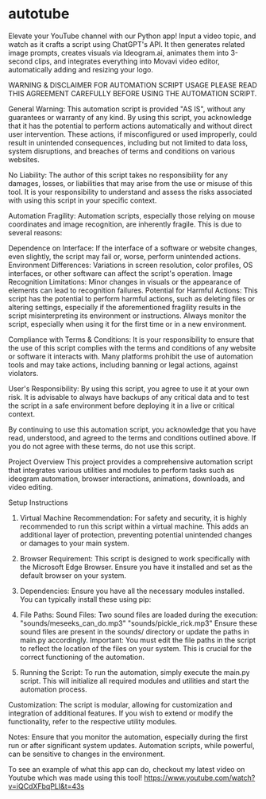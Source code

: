 # autotube
Elevate your YouTube channel with our Python app! Input a video topic, and watch as it crafts a script using ChatGPT's API. It then generates related image prompts, creates visuals via Ideogram.ai, animates them into 3-second clips, and integrates everything into Movavi video editor, automatically adding and resizing your logo.

WARNING & DISCLAIMER FOR AUTOMATION SCRIPT USAGE
PLEASE READ THIS AGREEMENT CAREFULLY BEFORE USING THE AUTOMATION SCRIPT.

General Warning: This automation script is provided "AS IS", without any guarantees or warranty of any kind. By using this script, you acknowledge that it has the potential to perform actions automatically and without direct user intervention. These actions, if misconfigured or used improperly, could result in unintended consequences, including but not limited to data loss, system disruptions, and breaches of terms and conditions on various websites.

No Liability: The author of this script takes no responsibility for any damages, losses, or liabilities that may arise from the use or misuse of this tool. It is your responsibility to understand and assess the risks associated with using this script in your specific context.

Automation Fragility: Automation scripts, especially those relying on mouse coordinates and image recognition, are inherently fragile. This is due to several reasons:

Dependence on Interface: If the interface of a software or website changes, even slightly, the script may fail or, worse, perform unintended actions.
Environment Differences: Variations in screen resolution, color profiles, OS interfaces, or other software can affect the script's operation.
Image Recognition Limitations: Minor changes in visuals or the appearance of elements can lead to recognition failures.
Potential for Harmful Actions: This script has the potential to perform harmful actions, such as deleting files or altering settings, especially if the aforementioned fragility results in the script misinterpreting its environment or instructions. Always monitor the script, especially when using it for the first time or in a new environment.

Compliance with Terms & Conditions: It is your responsibility to ensure that the use of this script complies with the terms and conditions of any website or software it interacts with. Many platforms prohibit the use of automation tools and may take actions, including banning or legal actions, against violators.

User's Responsibility: By using this script, you agree to use it at your own risk. It is advisable to always have backups of any critical data and to test the script in a safe environment before deploying it in a live or critical context.

By continuing to use this automation script, you acknowledge that you have read, understood, and agreed to the terms and conditions outlined above. If you do not agree with these terms, do not use this script.

Project Overview
This project provides a comprehensive automation script that integrates various utilities and modules to perform tasks such as ideogram automation, browser interactions, animations, downloads, and video editing.

Setup Instructions
1. Virtual Machine Recommendation:
For safety and security, it is highly recommended to run this script within a virtual machine. This adds an additional layer of protection, preventing potential unintended changes or damages to your main system.

2. Browser Requirement:
This script is designed to work specifically with the Microsoft Edge Browser. Ensure you have it installed and set as the default browser on your system.

3. Dependencies:
Ensure you have all the necessary modules installed. You can typically install these using pip:

4. File Paths:
Sound Files:
Two sound files are loaded during the execution:
"sounds/meseeks_can_do.mp3"
"sounds/pickle_rick.mp3"
Ensure these sound files are present in the sounds/ directory or update the paths in main.py accordingly.
Important: You must edit the file paths in the script to reflect the location of the files on your system. This is crucial for the correct functioning of the automation.

5. Running the Script:
To run the automation, simply execute the main.py script. This will initialize all required modules and utilities and start the automation process.

Customization:
The script is modular, allowing for customization and integration of additional features. If you wish to extend or modify the functionality, refer to the respective utility modules.

Notes:
Ensure that you monitor the automation, especially during the first run or after significant system updates. Automation scripts, while powerful, can be sensitive to changes in the environment.

To see an example of what this app can do, checkout my latest video on Youtube which was made using this tool!
https://www.youtube.com/watch?v=iQCdXFbqPLI&t=43s
